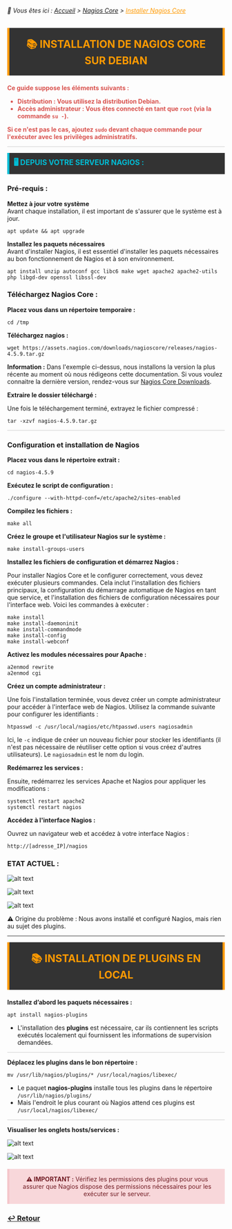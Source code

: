 <link rel="stylesheet" type="text/css" href="../../assets/css/principal-theme.css">

###### 📂 Vous êtes ici : [Accueil](../../index.md) > [Nagios Core](../nagioscore-debian/index.md) > <a href="." style="color: #ff9900; text-decoration: underline;">Installer Nagios Core</a>


<div style="background-color: #333; color: #fff; border-left: 5px solid #ff9900; border-right: 5px solid #ff9900; padding: 20px 25px; margin-bottom: 20px; text-align: center;">
  <strong style="font-size: 24px; color: #ff9900;">📚 INSTALLATION DE NAGIOS CORE SUR DEBIAN</strong>
</div>

<!-- Alerte importante concernant la distribution et les droits d'utilisateur -->
<div style="color: #d9534f; font-weight: bold; margin-bottom: 1em;">

  <p>Ce guide suppose les éléments suivants :</p>
  <ul>
    <li><strong>Distribution :</strong> Vous utilisez la distribution <strong>Debian</strong>.</li>
    <li><strong>Accès administrateur :</strong> Vous êtes connecté en tant que <code>root</code> (via la commande <code>su -</code>).</li>
  </ul>
  <p>Si ce n'est pas le cas, ajoutez <code>sudo</code> devant chaque commande pour l'exécuter avec les privilèges administratifs.</p>
</div>


<hr style="border: 1px solid #ccc; height: 1px; background-color: #ccc; border: none;">

<!-- Section "Depuis votre serveur Nagios" avec un fond sombre, couleurs contrastées et texte clair -->
<div style="background-color: #333; color: #fff; border-left: 5px solid #00bcd4; padding: 10px 10px; margin-bottom: 20px;">
  <strong style="font-size: 17px; color: #00bcd4;">🖥️ DEPUIS VOTRE SERVEUR NAGIOS :</strong>
</div>


### Pré-requis :
**Mettez à jour votre système**  
Avant chaque installation, il est important de s'assurer que le système est à jour.
```
apt update && apt upgrade
```


**Installez les paquets nécessaires**  
Avant d'installer Nagios, il est essentiel d'installer les paquets nécessaires au bon fonctionnement de Nagios et à son environnement.
```
apt install unzip autoconf gcc libc6 make wget apache2 apache2-utils php libgd-dev openssl libssl-dev
```



### Téléchargez Nagios Core :  

**Placez vous dans un répertoire temporaire :**
```
cd /tmp
```

**Téléchargez nagios :**
```
wget https://assets.nagios.com/downloads/nagioscore/releases/nagios-4.5.9.tar.gz
```

**Information :** Dans l'exemple ci-dessus, nous installons la version la plus récente au moment où nous rédigeons cette documentation. Si vous voulez connaitre la dernière version, rendez-vous sur [Nagios Core Downloads](https://www.nagios.org/downloads/nagios-core/).


**Extraire le dossier téléchargé :**

Une fois le téléchargement terminé, extrayez le fichier compressé : 

```
tar -xzvf nagios-4.5.9.tar.gz
```

<hr style="border: 1px solid #ccc; height: 1px; background-color: #ccc; border: none;">


### Configuration et installation de Nagios

**Placez vous dans le répertoire extrait :**
```
cd nagios-4.5.9
```

**Exécutez le script de configuration :**
```
./configure --with-httpd-conf=/etc/apache2/sites-enabled
```

**Compilez les fichiers :**

```
make all
```

**Créez le groupe et l'utilisateur Nagios sur le système :**
```
make install-groups-users
```

**Installez les fichiers de configuration et démarrez Nagios :**

Pour installer Nagios Core et le configurer correctement, vous devez exécuter plusieurs commandes. Cela inclut l'installation des fichiers principaux, la configuration du démarrage automatique de Nagios en tant que service, et l'installation des fichiers de configuration nécessaires pour l'interface web. Voici les commandes à exécuter : 

```
make install
make install-daemoninit
make install-commandmode
make install-config
make install-webconf
```

**Activez les modules nécessaires pour Apache :**

```
a2enmod rewrite
a2enmod cgi
```

**Créez un compte administrateur :**

Une fois l'installation terminée, vous devez créer un compte administrateur pour accéder à l'interface web de Nagios. Utilisez la commande suivante pour configurer les identifiants :

```
htpasswd -c /usr/local/nagios/etc/htpasswd.users nagiosadmin
```

Ici, le `-c` indique de créer un nouveau fichier pour stocker les identifiants (il n'est pas nécessaire de réutiliser cette option si vous créez d'autres utilisateurs). Le `nagiosadmin` est le nom du login.


**Redémarrez les services :**

Ensuite, redémarrez les services Apache et Nagios pour appliquer les modifications :

```
systemctl restart apache2
systemctl restart nagios
```

**Accédez à l'interface Nagios :**

Ouvrez un navigateur web et accédez à votre interface Nagios :

```
http://[adresse_IP]/nagios
```



























































### ETAT ACTUEL :

![alt text](/assets/images/interface_nagios.png)

![alt text](/assets/images/nagioshosts.png)  
  
![alt text](/assets/images/nagiosservice.png)

⚠️ Origine du problème : Nous avons installé et configuré Nagios, mais rien au sujet des plugins.

--- 

<div style="background-color: #333; color: #fff; border-left: 5px solid #ff9900; border-right: 5px solid #ff9900; padding: 20px 25px; margin-bottom: 20px; text-align: center;">
  <strong style="font-size: 24px; color: #ff9900;">📚 INSTALLATION DE PLUGINS EN LOCAL</strong>
</div>

**Installez d’abord les paquets nécessaires :**  

```
apt install nagios-plugins
```
- L'installation des **plugins** est nécessaire, car ils contiennent les scripts exécutés localement qui fournissent les informations de supervision demandées.

<hr style="border: 1px solid #ccc; height: 1px; background-color: #ccc; border: none;">

**Déplacez les plugins dans le bon répertoire :**  

```
mv /usr/lib/nagios/plugins/* /usr/local/nagios/libexec/
```
- Le paquet **nagios-plugins** installe tous les plugins dans le répertoire `/usr/lib/nagios/plugins/`
- Mais l'endroit le plus courant où Nagios attend ces plugins est `/usr/local/nagios/libexec/`  

<hr style="border: 1px solid #ccc; height: 1px; background-color: #ccc; border: none;">


**Visualiser les onglets hosts/services :**

![alt text](/assets/images/nagioshostsv.png)  

![alt text](/assets/images/nagiosservicesv.png)  




<div style="background-color: #f8d7da; color: #721c24; border-left: 5px solid #f5c6cb; padding: 15px; margin-top: 20px; text-align: center;">
  <strong>⚠️ IMPORTANT :</strong> Vérifiez les permissions des plugins pour vous assurer que Nagios dispose des permissions nécessaires pour les exécuter sur le serveur.
</div>


### **[↩️ Retour](../../linux/nagioscore-debian/index.md)**
